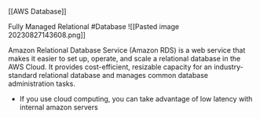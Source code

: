 [[AWS Database]]

Fully Managed Relational #Database
![[Pasted image 20230827143608.png]]

Amazon Relational Database Service (Amazon RDS) is a web service that makes it easier to set up, operate, and scale a relational database in the AWS Cloud. It provides cost-efficient, resizable capacity for an industry-standard relational database and manages common database administration tasks.

- If you use cloud computing, you can take advantage of low latency with internal amazon servers